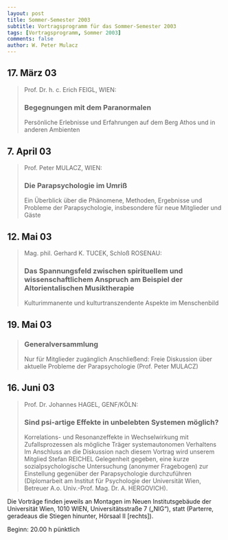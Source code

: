 ```yaml
---
layout: post
title: Sommer-Semester 2003
subtitle: Vortragsprogramm für das Sommer-Semester 2003
tags: [Vortragsprogramm, Sommer 2003]
comments: false
author: W. Peter Mulacz
---
```


## 17. März 03
> Prof. Dr. h. c. Erich FEIGL, WIEN:
> ### Begegnungen mit dem Paranormalen
> Persönliche Erlebnisse und Erfahrungen auf dem Berg Athos und in anderen Ambienten

## 7. April 03
> Prof. Peter MULACZ, WIEN:
> ### Die Parapsychologie im Umriß
> Ein Überblick über die Phänomene, Methoden, Ergebnisse und Probleme der Parapsychologie, insbesondere für neue Mitglieder und Gäste

## 12. Mai 03
> Mag. phil. Gerhard K. TUCEK, Schloß ROSENAU:
> ### Das Spannungsfeld zwischen spirituellem und wissenschaftlichem Anspruch am Beispiel der Altorientalischen Musiktherapie
> Kulturimmanente und kulturtranszendente Aspekte im Menschenbild

## 19. Mai 03
> ### Generalversammlung
> Nur für Mitglieder zugänglich
> Anschließend:
> Freie Diskussion über aktuelle Probleme der Parapsychologie (Prof. Peter MULACZ)



## 16. Juni 03
> Prof. Dr. Johannes HAGEL, GENF/KÖLN:
> ### Sind psi-artige Effekte in unbelebten Systemen möglich?
> Korrelations- und Resonanzeffekte in Wechselwirkung mit Zufallsprozessen als mögliche Träger systemautonomen Verhaltens
> Im Anschluss an die Diskussion nach diesem Vortrag wird unserem Mitglied Stefan REICHEL Gelegenheit gegeben, eine kurze sozialpsychologische Untersuchung (anonymer Fragebogen) zur Einstellung gegenüber der Parapsychologie durchzuführen (Diplomarbeit am Institut für Psychologie der Universität Wien, Betreuer A.o. Univ.-Prof. Mag. Dr. A. HERGOVICH).




Die Vorträge finden jeweils an Montagen im Neuen Institutsgebäude der Universität Wien,   1010 WIEN,   Universitätsstraße 7 („NIG“), statt  (Parterre, geradeaus die Stiegen hinunter, Hörsaal II [rechts]).

Beginn:   20.00 h pünktlich
